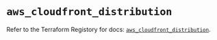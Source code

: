 # `aws_cloudfront_distribution`

Refer to the Terraform Registory for docs: [`aws_cloudfront_distribution`](https://registry.terraform.io/providers/hashicorp/aws/5.15.0/docs/resources/cloudfront_distribution).
